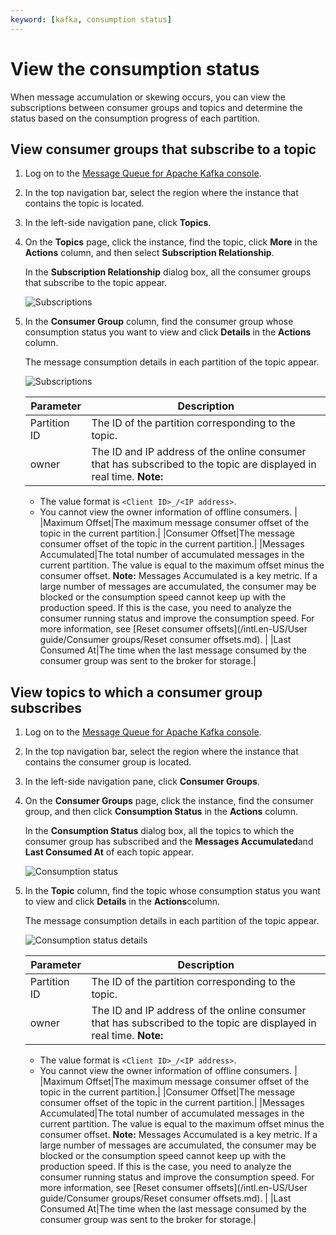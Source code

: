 ```yaml
---
keyword: [kafka, consumption status]
---
```


# View the consumption status

When message accumulation or skewing occurs, you can view the subscriptions between consumer groups and topics and determine the status based on the consumption progress of each partition.

## View consumer groups that subscribe to a topic

1.  Log on to the [Message Queue for Apache Kafka console](https://kafka.console.aliyun.com/).

2.  In the top navigation bar, select the region where the instance that contains the topic is located.

3.  In the left-side navigation pane, click **Topics**.

4.  On the **Topics** page, click the instance, find the topic, click **More** in the **Actions** column, and then select **Subscription Relationship**.

    In the **Subscription Relationship** dialog box, all the consumer groups that subscribe to the topic appear.

    ![Subscriptions](https://static-aliyun-doc.oss-cn-hangzhou.aliyuncs.com/assets/img/en-US/8050549951/p94116.png)

5.  In the **Consumer Group** column, find the consumer group whose consumption status you want to view and click **Details** in the **Actions** column.

    The message consumption details in each partition of the topic appear.

    ![Subscriptions](https://static-aliyun-doc.oss-cn-hangzhou.aliyuncs.com/assets/img/en-US/8050549951/p94121.png)

    |Parameter|Description|
    |---------|-----------|
    |Partition ID|The ID of the partition corresponding to the topic.|
    |owner|The ID and IP address of the online consumer that has subscribed to the topic are displayed in real time. **Note:**

    -   The value format is `<Client ID>_/<IP address>`.
    -   You cannot view the owner information of offline consumers. |
    |Maximum Offset|The maximum message consumer offset of the topic in the current partition.|
    |Consumer Offset|The message consumer offset of the topic in the current partition.|
    |Messages Accumulated|The total number of accumulated messages in the current partition. The value is equal to the maximum offset minus the consumer offset. **Note:** Messages Accumulated is a key metric. If a large number of messages are accumulated, the consumer may be blocked or the consumption speed cannot keep up with the production speed. If this is the case, you need to analyze the consumer running status and improve the consumption speed. For more information, see [Reset consumer offsets](/intl.en-US/User guide/Consumer groups/Reset consumer offsets.md). |
    |Last Consumed At|The time when the last message consumed by the consumer group was sent to the broker for storage.|


## View topics to which a consumer group subscribes

1.  Log on to the [Message Queue for Apache Kafka console](https://kafka.console.aliyun.com/).

2.  In the top navigation bar, select the region where the instance that contains the consumer group is located.

3.  In the left-side navigation pane, click **Consumer Groups**.

4.  On the **Consumer Groups** page, click the instance, find the consumer group, and then click **Consumption Status** in the **Actions** column.

    In the **Consumption Status** dialog box, all the topics to which the consumer group has subscribed and the **Messages Accumulated**and **Last Consumed At** of each topic appear.

    ![Consumption status](https://static-aliyun-doc.oss-cn-hangzhou.aliyuncs.com/assets/img/en-US/9050549951/p94123.png)

5.  In the **Topic** column, find the topic whose consumption status you want to view and click **Details** in the **Actions**column.

    The message consumption details in each partition of the topic appear.

    ![Consumption status details](https://static-aliyun-doc.oss-cn-hangzhou.aliyuncs.com/assets/img/en-US/9050549951/p94114.png)

    |Parameter|Description|
    |---------|-----------|
    |Partition ID|The ID of the partition corresponding to the topic.|
    |owner|The ID and IP address of the online consumer that has subscribed to the topic are displayed in real time. **Note:**

    -   The value format is `<Client ID>_/<IP address>`.
    -   You cannot view the owner information of offline consumers. |
    |Maximum Offset|The maximum message consumer offset of the topic in the current partition.|
    |Consumer Offset|The message consumer offset of the topic in the current partition.|
    |Messages Accumulated|The total number of accumulated messages in the current partition. The value is equal to the maximum offset minus the consumer offset. **Note:** Messages Accumulated is a key metric. If a large number of messages are accumulated, the consumer may be blocked or the consumption speed cannot keep up with the production speed. If this is the case, you need to analyze the consumer running status and improve the consumption speed. For more information, see [Reset consumer offsets](/intl.en-US/User guide/Consumer groups/Reset consumer offsets.md). |
    |Last Consumed At|The time when the last message consumed by the consumer group was sent to the broker for storage.|


